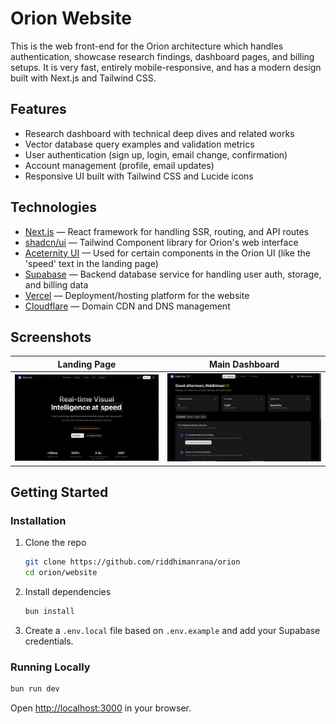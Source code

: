 # Orion Website

This is the web front-end for the Orion architecture which handles authentication, showcase research findings, dashboard pages, and billing setups. It is very fast, entirely mobile-responsive, and has a modern design built with Next.js and Tailwind CSS.

## Features

- Research dashboard with technical deep dives and related works  
- Vector database query examples and validation metrics  
- User authentication (sign up, login, email change, confirmation)  
- Account management (profile, email updates)  
- Responsive UI built with Tailwind CSS and Lucide icons  

## Technologies

- [Next.js](https://nextjs.org/) — React framework for handling SSR, routing, and API routes  
- [shadcn/ui](https://ui.shadcn.com/) — Tailwind Component library for Orion's web interface
- [Aceternity UI](https://ui.aceternity.com/) — Used for certain components in the Orion UI (like the 'speed' text in the landing page)
- [Supabase](https://supabase.com/) — Backend database service for handling user auth, storage, and billing data
- [Vercel](https://vercel.com/) — Deployment/hosting platform for the website
- [Cloudflare](https://cloudflare.com/) — Domain CDN and DNS management

## Screenshots

| Landing Page | Main Dashboard |
|--------------|----------------|
| ![Landing Page](../demo/website/landingpage.png) | ![Main Dashboard](../demo/website/dashboard.png) |

## Getting Started

### Installation

1. Clone the repo  

   ```bash
   git clone https://github.com/riddhimanrana/orion
   cd orion/website
   ```

2. Install dependencies  

   ```bash
   bun install
   ```

3. Create a `.env.local` file based on `.env.example` and add your Supabase credentials.  

### Running Locally

```bash
bun run dev
```

Open [http://localhost:3000](http://localhost:3000) in your browser.

